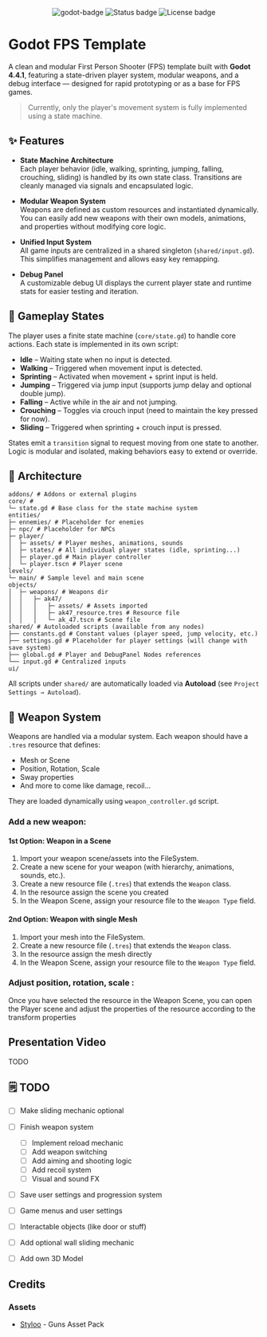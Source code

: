 <p align="center">
  <img src="https://img.shields.io/badge/Godot-4.4.1-blue?logo=godot-engine&logoColor=white" alt="godot-badge"/>
  <img src="https://img.shields.io/badge/status-work%20in%20progress-yellow" alt="Status badge" />
  <img src="https://img.shields.io/badge/license-MIT-green" alt="License badge" />
</p>

# Godot FPS Template
A clean and modular First Person Shooter (FPS) template built with **Godot 4.4.1**, featuring a state-driven player system, modular weapons, and a debug interface — designed for rapid prototyping or as a base for FPS games.
> Currently, only the player's movement system is fully implemented using a state machine.

## ✨ Features

- **State Machine Architecture**  
  Each player behavior (idle, walking, sprinting, jumping, falling, crouching, sliding) is handled by its own state class. Transitions are cleanly managed via signals and encapsulated logic.


- **Modular Weapon System**  
  Weapons are defined as custom resources and instantiated dynamically. You can easily add new weapons with their own models, animations, and properties without modifying core logic.


- **Unified Input System**  
  All game inputs are centralized in a shared singleton (`shared/input.gd`). This simplifies management and allows easy key remapping.


- **Debug Panel**  
  A customizable debug UI displays the current player state and runtime stats for easier testing and iteration.


## 🧠 Gameplay States

The player uses a finite state machine (`core/state.gd`) to handle core actions. Each state is implemented in its own script:

- **Idle** – Waiting state when no input is detected.
- **Walking** – Triggered when movement input is detected.
- **Sprinting** – Activated when movement + sprint input is held.
- **Jumping** – Triggered via jump input (supports jump delay and optional double jump).
- **Falling** – Active while in the air and not jumping.
- **Crouching** – Toggles via crouch input (need to maintain the key pressed for now).
- **Sliding** – Triggered when sprinting + crouch input is pressed.

States emit a `transition` signal to request moving from one state to another. Logic is modular and isolated, making behaviors easy to extend or override.


## 📁 Architecture
```
addons/ # Addons or external plugins
core/ # 
└─ state.gd # Base class for the state machine system
entities/
├─ ennemies/ # Placeholder for enemies
├─ npc/ # Placeholder for NPCs
├─ player/
│  ├─ assets/ # Player meshes, animations, sounds
│  ├─ states/ # All individual player states (idle, sprinting...)
│  ├─ player.gd # Main player controller
│  └─ player.tscn # Player scene
levels/
└─ main/ # Sample level and main scene
objects/
│  ├─ weapons/ # Weapons dir
│  │   ├─ ak47/
│  │   │   ├─ assets/ # Assets imported
│  │   │   ├─ ak47_resource.tres # Resource file
│  │   │   └─ ak_47.tscn # Scene file
shared/ # Autoloaded scripts (available from any nodes)
├── constants.gd # Constant values (player speed, jump velocity, etc.)
├── settings.gd # Placeholder for player settings (will change with save system)
├── global.gd # Player and DebugPanel Nodes references
└── input.gd # Centralized inputs
ui/
```

All scripts under `shared/` are automatically loaded via **Autoload** (see `Project Settings → Autoload`).


## 🔫 Weapon System

Weapons are handled via a modular system. Each weapon should have a `.tres` resource that defines:

- Mesh or Scene 
- Position, Rotation, Scale
- Sway properties
- And more to come like damage, recoil...

They are loaded dynamically using `weapon_controller.gd` script.

### Add a new weapon:

#### 1st Option: Weapon in a Scene
1. Import your weapon scene/assets into the FileSystem.
2. Create a new scene for your weapon (with hierarchy, animations, sounds, etc.).
3. Create a new resource file (`.tres`) that extends the `Weapon` class.
4. In the resource assign the scene you created
5. In the Weapon Scene, assign your resource file to the `Weapon Type` field.

#### 2nd Option: Weapon with single Mesh
1. Import your mesh into the FileSystem.
2. Create a new resource file (`.tres`) that extends the `Weapon` class.
3. In the resource assign the mesh directly
4. In the Weapon Scene, assign your resource file to the `Weapon Type` field.

### Adjust position, rotation, scale :
Once you have selected the resource in the Weapon Scene, you can open the Player scene and adjust the properties of the resource according to the transform properties

## Presentation Video
TODO

## 🗒️ TODO
- [ ] Make sliding mechanic optional
- [ ] Finish weapon system
  - [ ] Implement reload mechanic
  - [ ] Add weapon switching
  - [ ] Add aiming and shooting logic
  - [ ] Add recoil system
  - [ ] Visual and sound FX
- [ ] Save user settings and progression system
- [ ] Game menus and user settings
- [ ] Interactable objects (like door or stuff)


- [ ] Add optional wall sliding mechanic
- [ ] Add own 3D Model 


## Credits
### Assets
- [Styloo](https://styloo.itch.io/) - Guns Asset Pack
